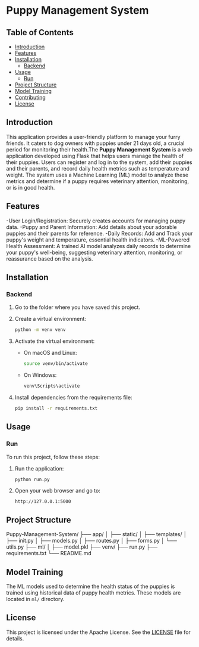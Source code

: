 # Puppy Management System

## Table of Contents

- [Introduction](#introduction)
- [Features](#features)
- [Installation](#installation)
  - [Backend](#backend)
- [Usage](#usage)
  - [Run](#run)
- [Project Structure](#project-structure)
- [Model Training](#model-training)
- [Contributing](#contributing)
- [License](#license)

## Introduction

This application provides a user-friendly platform to manage your furry friends. It caters to dog owners with puppies under 21 days old, a crucial period for monitoring their health.The **Puppy Management System** is a web application developed using Flask that helps users manage the health of their puppies. Users can register and log in to the system, add their puppies and their parents, and record daily health metrics such as temperature and weight. The system uses a Machine Learning (ML) model to analyze these metrics and determine if a puppy requires veterinary attention, monitoring, or is in good health.

## Features

-User Login/Registration: Securely creates accounts for managing puppy data.
-Puppy and Parent Information: Add details about your adorable puppies and their parents for reference.
-Daily Records: Add and Track your puppy's weight and temperature, essential health indicators.
-ML-Powered Health Assessment: A trained AI model analyzes daily records to determine your puppy's well-being, suggesting veterinary attention, monitoring, or reassurance based on the analysis.

## Installation

### Backend

1. Go to the folder where you have saved this project.

2. Create a virtual environment:

    ```bash
    python -m venv venv
    ```

3. Activate the virtual environment:

    - On macOS and Linux:

        ```bash
        source venv/bin/activate
        ```

    - On Windows:

        ```bash
        venv\Scripts\activate
        ```

4. Install dependencies from the requirements file:

    ```bash
    pip install -r requirements.txt
    ```

## Usage

### Run

To run this project, follow these steps:

1. Run the application:

    ```bash
    python run.py
    ```

2. Open your web browser and go to:

    ```url
    http://127.0.0.1:5000
    ```

## Project Structure

Puppy-Management-System/
├── app/
│ ├── static/
│ ├── templates/
│ ├── init.py
│ ├── models.py
│ ├── routes.py
│ ├── forms.py
│ └── utils.py
├── ml/
│ ├── model.pkl
├── venv/
├── run.py
├── requirements.txt
└── README.md



## Model Training

The ML models used to determine the health status of the puppies is trained using historical data of puppy health metrics. These models are located in `ml/` directory.


## License

This project is licensed under the Apache License. See the [LICENSE](LICENSE) file for details.
